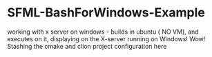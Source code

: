 # SFML-BashForWindows-Example
working with x server on windows - builds in ubuntu ( NO VM), and executes on it, displaying on the  X-server running on Windows! Wow!
Stashing the cmake and clion project configuration here
